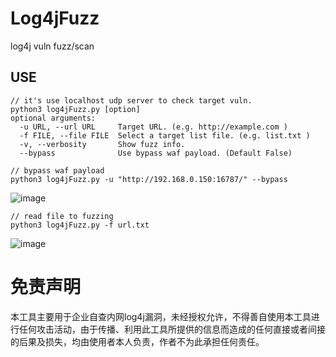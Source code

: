 # Log4jFuzz
log4j vuln fuzz/scan

## USE
```
// it's use localhost udp server to check target vuln.
python3 log4jFuzz.py [option]
optional arguments:
  -u URL, --url URL     Target URL. (e.g. http://example.com )
  -f FILE, --file FILE  Select a target list file. (e.g. list.txt )
  -v, --verbosity       Show fuzz info.
  --bypass              Use bypass waf payload. (Default False)
```
```
// bypass waf payload
python3 log4jFuzz.py -u "http://192.168.0.150:16787/" --bypass
```
![image](https://user-images.githubusercontent.com/42025843/146722124-01e2eba2-cde4-47f7-a741-973bf1e8f80f.png)
```
// read file to fuzzing
python3 log4jFuzz.py -f url.txt
```
![image](https://user-images.githubusercontent.com/42025843/146722227-a1d061d6-b3f8-433c-ac55-91bd70d6bcc4.png)

# 免责声明
本工具主要用于企业自查内网log4j漏洞，未经授权允许，不得善自使用本工具进行任何攻击活动，由于传播、利用此工具所提供的信息而造成的任何直接或者间接的后果及损失，均由使用者本人负责，作者不为此承担任何责任。
